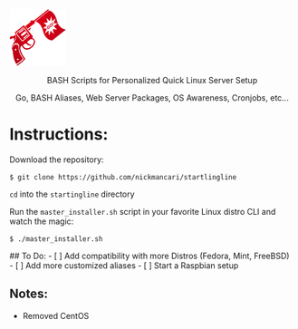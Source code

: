 ![](https://github.com/nickmancari/startingline/blob/master/start.png) <p align='center'> BASH Scripts for Personalized Quick Linux Server Setup</p>
<p align='center'> Go, BASH Aliases, Web Server Packages, OS Awareness, Cronjobs, etc... </p>

<p></p>

# Instructions:
Download the repository:
```
$ git clone https://github.com/nickmancari/startlingline
```
`cd` into the `startingline` directory

Run the `master_installer.sh` script in your favorite Linux distro CLI and watch the magic:
```
$ ./master_installer.sh
```

<p></p>
## To Do:
- [ ] Add compatibility with more Distros (Fedora, Mint, FreeBSD)
- [ ] Add more customized aliases
- [ ] Start a Raspbian setup

## Notes:
* Removed CentOS
